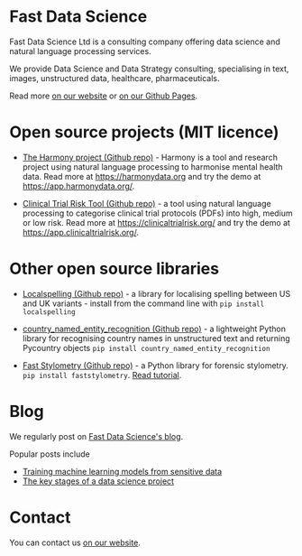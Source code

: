# Fast Data Science

Fast Data Science Ltd is a consulting company offering data science and natural language processing services.

We provide Data Science and Data Strategy consulting, specialising in text, images, unstructured data, healthcare, pharmaceuticals.

Read more [on our website](https://fastdatascience.com/) or [on our Github Pages](https://fastdatascience.github.io/).

# Open source projects (MIT licence)

* [The Harmony project (Github repo)](https://github.com/harmonydata/harmony) - Harmony is a tool and research project using natural language processing to harmonise mental health data. Read more at https://harmonydata.org and try the demo at https://app.harmonydata.org/.

* [Clinical Trial Risk Tool (Github repo)](https://github.com/fastdatascience/clinical_trial_risk) - a tool using natural language processing to categorise clinical trial protocols (PDFs) into high, medium or low risk. Read more at https://clinicaltrialrisk.org/ and try the demo at https://app.clinicaltrialrisk.org/.

# Other open source libraries

* [Localspelling (Github repo)](https://github.com/fastdatascience/localspelling) - a library for localising spelling between US and UK variants - install from the command line with `pip install localspelling`

* [country_named_entity_recognition (Github repo)](https://github.com/fastdatascience/country_named_entity_recognition) - a lightweight Python library for recognising country names in unstructured text and returning Pycountry objects `pip install country_named_entity_recognition`

* [Fast Stylometry (Github repo)](https://github.com/fastdatascience/faststylometry) - a Python library for forensic stylometry.  `pip install faststylometry`. [Read tutorial](https://freelancedatascientist.net/fast-stylometry-tutorial/).

# Blog

We regularly post on [Fast Data Science's blog](https://fastdatascience.com/blog/).

Popular posts include

* [Training machine learning models from sensitive data](https://fastdatascience.com/sensitive-data-machine-learning-model/)
* [The key stages of a data science project](https://fastdatascience.com/the-key-stages-of-a-data-science-project/)

# Contact

You can contact us [on our website](https://fastdatascience.com/contact-2/).
